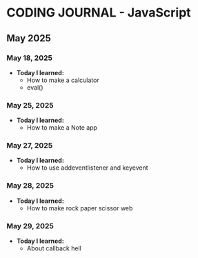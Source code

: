 # CODING JOURNAL - JavaScript

## May 2025
### May 18, 2025
- **Today I learned:** 
  - How to make a calculator
  - eval()

### May 25, 2025
- **Today I learned:** 
  - How to make a Note app

### May 27, 2025
- **Today I learned:** 
  - How to use addeventlistener and keyevent

### May 28, 2025
- **Today I learned:** 
  - How to make rock paper scissor web

### May 29, 2025
- **Today I learned:** 
  - About callback hell
